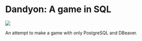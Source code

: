 # Dandyon: A game in SQL

![](https://github.com/sipsyph/dandyon-a-game-in-sql/blob/main/Assets/dandyon-player-movement.gif)

An attempt to make a game with only PostgreSQL and DBeaver.
